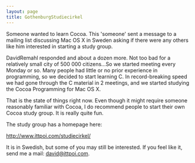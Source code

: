 ```yaml
---
layout: page
title: GothenburgStudiecirkel
---
```


Someone wanted to learn Cocoa. This 'someone' sent a message to a mailing list discussing Mac OS X in Sweden asking if there were any others like him interested in starting a study group.

DavidRemahl responded and about a dozen more. Not too bad for a relatively small city of 500 000 citizens...So we started meeting every Monday or so. Many people had little or no prior experience in programming, so we decided to start learning C. In record-breaking speed we had gone through the C material in 2 meetings, and we started studying the Cocoa Programming for Mac OS X. 

That is the state of things right now. Even though it might require someone reasonably familiar with Cocoa, I do recommend people to start their own Cocoa study group. It is really quite fun.

The study group has a homepage here:

http://www.ittpoi.com/studiecirkel/

It is in Swedish, but some of you may still be interested. If you feel like it, send me a mail: david@ittpoi.com.

